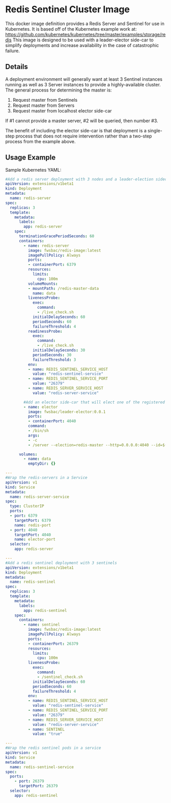 # Redis Sentinel Cluster Image
This docker image definition provides a Redis Server and Sentinel for use in Kubernetes.  It is based off of the 
Kubernetes example work at:
https://github.com/kubernetes/kubernetes/tree/master/examples/storage/redis
This image is designed to be used with a leader-elector side-car to simplify deployments and increase availability in 
the case of catastrophic failure.

## Details
A deployment environment will generally want at least 3 Sentinel instances running as well as 3 Server instances to 
provide a highly-available cluster.  The general process for determining the master is:
1. Request master from Sentinels
2. Request master from Servers 
3. Request master from localhost elector side-car

If #1 cannot provide a master server, #2 will be queried, then number #3.

The benefit of including the elector side-car is that deployment is a single-step process that does not require 
intervention rather than a two-step process from the example above.

## Usage Example
Sample Kubernetes YAML:
```yaml
#Add a redis server deployment with 3 nodes and a leader-election sidecar
apiVersion: extensions/v1beta1
kind: Deployment
metadata:
  name: redis-server
spec:
  replicas: 3
  template:
    metadata:
      labels:
        app: redis-server
    spec:
      terminationGracePeriodSeconds: 60
      containers:
        - name: redis-server
          image: fwsbac/redis-image:latest
          imagePullPolicy: Always
          ports:
          - containerPort: 6379
          resources:
            limits:
              cpu: 100m
          volumeMounts:
          - mountPath: /redis-master-data
            name: data
          livenessProbe:
            exec:
              command:
              - /live_check.sh
            initialDelaySeconds: 60
            periodSeconds: 60
            failureThreshold: 4
          readinessProbe:
            exec:
              command:
              - /live_check.sh
            initialDelaySeconds: 30
            periodSeconds: 30
            failureThreshold: 3
          env:
          - name: REDIS_SENTINEL_SERVICE_HOST
            value: "redis-sentinel-service"
          - name: REDIS_SENTINEL_SERVICE_PORT
            value: "26379"
          - name: REDIS_SERVER_SERVICE_HOST
            value: "redis-server-service"

        #Add an elector side-car that will elect one of the registered redis-server pods as the master.
        - name: elector
          image: fwsbac/leader-elector:0.0.1
          ports:
          - containerPort: 4040
          command:
          - /bin/sh
          args:
          - -c
          - /server --election=redis-master --http=0.0.0.0:4040 --id=$(hostname -i)

      volumes:
        - name: data
          emptyDir: {}

---
#Wrap the redis-servers in a Service
apiVersion: v1
kind: Service
metadata:
  name: redis-server-service
spec:
  type: ClusterIP
  ports:
  - port: 6379
    targetPort: 6379
    name: redis-port
  - port: 4040
    targetPort: 4040
    name: elector-port
  selector:
    app: redis-server

---
#Add a redis sentinel deployment with 3 sentinels
apiVersion: extensions/v1beta1
kind: Deployment
metadata:
  name: redis-sentinel
spec:
  replicas: 3
  template:
    metadata:
      labels:
        app: redis-sentinel
    spec:
      containers:
        - name: sentinel
          image: fwsbac/redis-image:latest
          imagePullPolicy: Always
          ports:
          - containerPort: 26379
          resources:
            limits:
              cpu: 100m
          livenessProbe:
            exec:
              command:
              - /sentinel_check.sh
            initialDelaySeconds: 60
            periodSeconds: 60
            failureThreshold: 4
          env:
          - name: REDIS_SENTINEL_SERVICE_HOST
            value: "redis-sentinel-service"
          - name: REDIS_SENTINEL_SERVICE_PORT
            value: "26379"
          - name: REDIS_SERVER_SERVICE_HOST
            value: "redis-server-service"
          - name: SENTINEL
            value: "true"

---
#Wrap the redis sentinel pods in a service
apiVersion: v1
kind: Service
metadata:
  name: redis-sentinel-service
spec:
  ports:
    - port: 26379
      targetPort: 26379
  selector:
    app: redis-sentinel
```